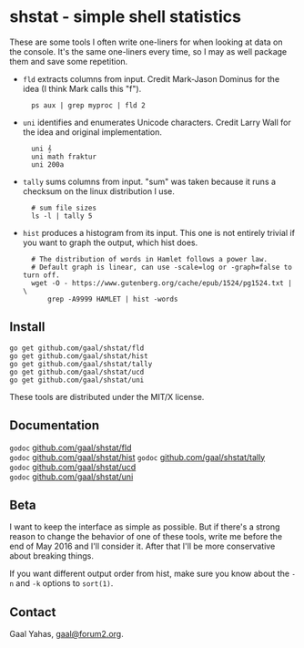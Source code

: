 shstat - simple shell statistics
================================

These are some tools I often write one-liners for when looking at
data on the console. It's the same one-liners every time, so 
I may as well package them and save some repetition.

* `fld` extracts columns from input. Credit Mark-Jason Dominus for
  the idea (I think Mark calls this "f").

        ps aux | grep myproc | fld 2

* `uni` identifies and enumerates Unicode characters. Credit Larry Wall
  for the idea and original implementation.

        uni 𝄞
        uni math fraktur
        uni 200a

* `tally` sums columns from input. "sum" was taken because it runs
  a checksum on the linux distribution I use.

        # sum file sizes
        ls -l | tally 5

* `hist` produces a histogram from its input. This one is not entirely
  trivial if you want to graph the output, which hist does.

        # The distribution of words in Hamlet follows a power law.
        # Default graph is linear, can use -scale=log or -graph=false to turn off.
        wget -O - https://www.gutenberg.org/cache/epub/1524/pg1524.txt | \
            grep -A9999 HAMLET | hist -words


Install
-------

    go get github.com/gaal/shstat/fld
    go get github.com/gaal/shstat/hist
    go get github.com/gaal/shstat/tally
    go get github.com/gaal/shstat/ucd
    go get github.com/gaal/shstat/uni

These tools are distributed under the MIT/X license.

Documentation
-------------

`godoc` [github.com/gaal/shstat/fld](http://godoc.org/github.com/gaal/shstat/fld)  
`godoc` [github.com/gaal/shstat/hist](http://godoc.org/github.com/gaal/shstat/hist)
`godoc` [github.com/gaal/shstat/tally](http://godoc.org/github.com/gaal/shstat/tally)  
`godoc` [github.com/gaal/shstat/ucd](http://godoc.org/github.com/gaal/shstat/ucd)  
`godoc` [github.com/gaal/shstat/uni](http://godoc.org/github.com/gaal/shstat/uni)  

Beta
----

I want to keep the interface as simple as possible. But if there's
a strong reason to change the behavior of one of these tools,
write me before the end of May 2016 and I'll consider it. After that
I'll be more conservative about breaking things.

If you want different output order from hist, make sure you know about
the `-n` and `-k` options to `sort(1)`.

Contact
-------

Gaal Yahas, <gaal@forum2.org>.
